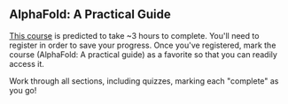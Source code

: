 ## AlphaFold: A Practical Guide ##

[This course](https://www.ebi.ac.uk/training/online/courses/alphafold/) is predicted to take ~3 hours to complete. You'll need to register in order to save your progress. Once you've registered, mark the course (AlphaFold: A practical guide) as a favorite so that you can readily access it.

Work through all sections, including quizzes, marking each "complete" as you go!
